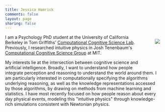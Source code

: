 ```yaml
---
title: Jessica Hamrick
comments: false
layout: page
sharing: false
---
```


<img src="/images/badge.png" style="float:right; margin: 1em 0 6em 2em;" />

I am a Psychology PhD student at the University of California Berkeley
in Tom Griffiths'
[Computational Cognitive Science Lab][1]. Previously, I researched
intuitive physics in Josh
Tenenbaum's [Computational Cognitive Science Group][2] at MIT.

 [1]: http://cocosci.berkeley.edu/
 [2]: http://web.mit.edu/cocosci/

My interests lie at the intersection between cognitive science and
artificial intelligence. Broadly, I want to understand how people
integrate perception and reasoning to understand the world around
them. I am particularly interested in computationally specifying the
algorithms underlying reasoning, as well as the knowledge
representations accessed by those algorithms, by drawing on methods
from machine learning and statistics. I have most recently focused on
how people reason about every day physical events, modeling this
"intuitive physics" through knowledge-rich simulations consistent with
Newtonian physics.

<!-- Feel free to drop me a line at **jhamrick** at **berkeley** dot -->
<!-- **edu**. Or, you can find me at various places around the web: -->

<!--  [3]: http://web.mit.edu/jhamrick/Public/jessica-hamrick-cv.pdf -->

<!-- *  [Twitter][4] -->
<!-- *  [GitHub][5] -->
<!-- *  [LinkedIn][6] -->
<!-- *  [Academia.edu][7] -->
<!-- *  [Launchpad][8] -->

<!--  [4]: http://twitter.com/#!/jhamrick -->
<!--  [5]: https://github.com/jhamrick -->
<!--  [6]: http://www.linkedin.com/pub/jess-hamrick/11/b08/4ba/ -->
<!--  [7]: http://berkeley.academia.edu/JessicaHamrick -->
<!--  [8]: https://launchpad.net/~jhamrick -->
